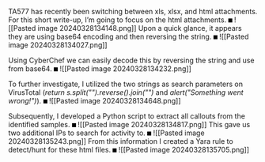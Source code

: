 

<style>
img{
	border: 4px solid black;
}
</style>



TA577 has recently been switching between xls, xlsx, and html attachments. For this short write-up, I’m going to focus on the html attachments. 
<img>
![[Pasted image 20240328134148.png]]
</img>
Upon a quick glance, it appears they are using base64 encoding and then reversing the string. 
<img>
![[Pasted image 20240328134027.png]]

Using CyberChef we can easily decode this by reversing the string and use from base64. 
<img>
![[Pasted image 20240328134232.png]]

To further investigate, I utilized the two strings as search parameters on VirusTotal (*return s.split("").reverse().join("")* and *alert("Something went wrong!")*). 
<img>
![[Pasted image 20240328134648.png]]


Subsequently, I developed a Python script to extract all callouts from the identified samples. 
<img>
![[Pasted image 20240328134817.png]]
This gave us two additional IPs to search for activity to.
<img>
![[Pasted image 20240328135243.png]]
From this information I created a Yara rule to detect/hunt for these html files.
<img>
![[Pasted image 20240328135705.png]]